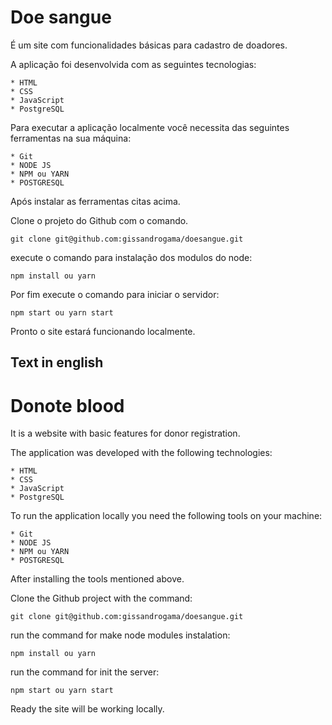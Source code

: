 # Doe sangue

É um site com funcionalidades básicas para cadastro de doadores.

A aplicação foi desenvolvida com as seguintes tecnologias:

    * HTML
    * CSS
    * JavaScript
    * PostgreSQL


Para executar a aplicação localmente você necessita das seguintes ferramentas na sua máquina:

    * Git
    * NODE JS
    * NPM ou YARN
    * POSTGRESQL


Após instalar as ferramentas citas acima. 

Clone o projeto do Github com o comando.
    
`git clone git@github.com:gissandrogama/doesangue.git`
        

execute o comando para instalação dos modulos do node:
    
`npm install ou yarn`

Por fim execute o comando para iniciar o servidor:
    
`npm start ou yarn start`
    
Pronto o site estará funcionando localmente.

## Text in english

# Donote blood

It is a website with basic features for donor registration.

The application was developed with the following technologies:

    * HTML
    * CSS
    * JavaScript
    * PostgreSQL

To run the application locally you need the following tools on your machine:

    * Git
    * NODE JS
    * NPM ou YARN
    * POSTGRESQL


After installing the tools mentioned above.

Clone the Github project with the command:

`git clone git@github.com:gissandrogama/doesangue.git`

run the command for make node modules instalation:

`npm install ou yarn`

run the command for init the server:

`npm start ou yarn start`

Ready the site will be working locally.